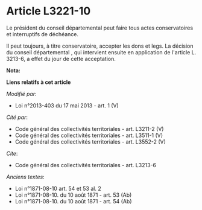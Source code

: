 # Article L3221-10

Le président du conseil départemental  peut faire tous actes conservatoires et interruptifs de déchéance. 

Il peut toujours, à titre conservatoire, accepter les dons et legs. La décision du conseil départemental , qui intervient
ensuite en application de l'article L. 3213-6, a effet du jour de cette acceptation.

**Nota:**



**Liens relatifs à cet article**

_Modifié par_:

  - Loi n°2013-403 du 17 mai 2013 - art. 1 (V)

_Cité par_:

  - Code général des collectivités territoriales - art. L3211-2 (V)
  - Code général des collectivités territoriales - art. L3511-1 (V)
  - Code général des collectivités territoriales - art. L3552-2 (V)

_Cite_:

  - Code général des collectivités territoriales - art. L3213-6

_Anciens textes_:

  - Loi n°1871-08-10  art. 54 et 53 al. 2
  - Loi n°1871-08-10. du 10 août 1871 - art. 53 (Ab)
  - Loi n°1871-08-10. du 10 août 1871 - art. 54 (Ab)
